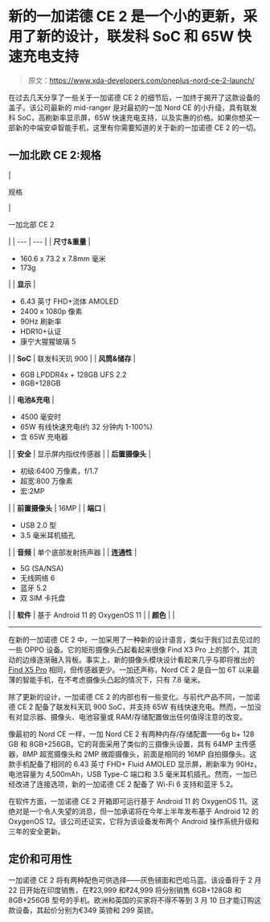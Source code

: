 # 新的一加诺德 CE 2 是一个小的更新，采用了新的设计，联发科 SoC 和 65W 快速充电支持

> 原文：<https://www.xda-developers.com/oneplus-nord-ce-2-launch/>

在过去几天分享了一些关于一加诺德 CE 2 的细节后，一加终于揭开了这款设备的盖子。该公司最新的 mid-ranger 是对最初的一加 Nord CE 的小升级，具有联发科 SoC，高刷新率显示屏，65W 快速充电支持，以及实惠的价格。如果你想买一部新的中端安卓智能手机，这里有你需要知道的关于新的一加诺德 CE 2 的一切。

## 一加北欧 CE 2:规格

| 

规格

 | 

一加北部 CE 2

 |
| --- | --- |
| **尺寸&重量** | 

*   160.6 x 73.2 x 7.8mm 毫米
*   173g

 |
| **显示** | 

*   6.43 英寸 FHD+流体 AMOLED
*   2400 x 1080p 像素
*   90Hz 刷新率
*   HDR10+认证
*   康宁大猩猩玻璃 5

 |
| **SoC** | 联发科天玑 900 |
| **风筒&储存** | 

*   6GB LPDDR4x + 128GB UFS 2.2
*   8GB+128GB

 |
| **电池&充电** | 

*   4500 毫安时
*   65W 有线快速充电(约 32 分钟内 1-100%)
*   含 65W 充电器

 |
| **安全** | 显示屏内指纹传感器 |
| **后置摄像头** | 

*   初级:6400 万像素，f/1.7
*   超宽:800 万像素
*   宏:2MP

 |
| **前置摄像头** | 16MP |
| **端口** | 

*   USB 2.0 型
*   3.5 毫米耳机插孔

 |
| **音频** | 单个底部发射扬声器 |
| **连通性** | 

*   5G (SA/NSA)
*   无线网络 6
*   蓝牙 5.2
*   双 SIM 卡托盘

 |
| **软件** | 基于 Android 11 的 OxygenOS 11 |
| **颜色** |  |

* * *

在新的一加诺德 CE 2 中，一加采用了一种新的设计语言，类似于我们过去见过的一些 OPPO 设备。它的矩形摄像头凸起看起来很像 Find X3 Pro 上的那个，其流动的边缘逐渐融入背板。事实上，新的摄像头模块设计看起来几乎与即将推出的 [Find X5 Pro](https://www.xda-developers.com/oppo-product-ambassadors/) 相同，但传感器更少。一加还声称，Nord CE 2 是自一加 6T 以来最薄的智能手机，在不考虑摄像头凸起的情况下，只有 7.8 毫米。

除了更新的设计，一加诺德 CE 2 的内部也有一些变化。与前代产品不同，一加诺德 CE 2 配备了联发科天玑 900 SoC，并支持 65W 有线快速充电。然而，一加没有对显示器、摄像头、电池容量或 RAM/存储配置做出任何值得注意的改变。

像最初的 Nord CE 一样，一加 Nord CE 2 有两种内存/存储配置——6g b+ 128 GB 和 8GB+256GB。它的背面采用了类似的三摄像头设置，具有 64MP 主传感器，8MP 超宽摄像头和 2MP 微距摄像头，前面是相同的 16MP 自拍摄像头。这款手机配备了相同的 6.43 英寸 FHD+ Fluid AMOLED 显示屏，刷新率为 90Hz，电池容量为 4,500mAh，USB Type-C 端口和 3.5 毫米耳机插孔。然而，一加已经改进了连接选项，新的一加诺德 CE 2 配备了 Wi-Fi 6 支持和蓝牙 5.2。

在软件方面，一加诺德 CE 2 开箱即可运行基于 Android 11 的 OxygenOS 11。这绝对是一个令人失望的消息，但一加承诺将在今年上半年发布基于 Android 12 的 OxygenOS 12。该公司还证实，它将为该设备发布两个 Android 操作系统升级和三年的安全更新。

## 定价和可用性

一加诺德 CE 2 将有两种配色可供选择——灰色镜面和巴哈马蓝。该设备将于 2 月 22 日开始在印度销售，在₹23,999 和₹24,999 将分别销售 6GB+128GB 和 8GB+256GB 型号的手机。欧洲和英国的买家将不得不等到 3 月 10 日才能订购这款设备，其起价分别为€349 英镑和 299 英镑。